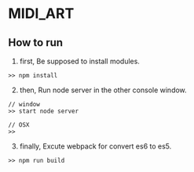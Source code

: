 # MIDI_ART

## How to run
1. first, Be supposed to install modules.
``` 
>> npm install 
```

2. then, Run node server in the other console window.
```
// window
>> start node server 

// OSX
>> 
```

3. finally, Excute webpack for convert es6 to es5.
```
>> npm run build
```
